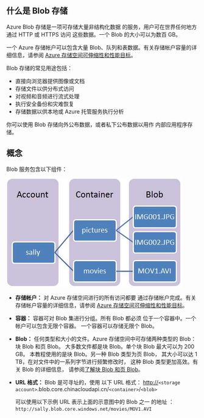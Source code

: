 ## 什么是 Blob 存储

Azure Blob 存储是一项可存储大量非结构化数据
的服务，用户可在世界任何地方通过 HTTP 或 HTTPS 访问
这些数据。一个 Blob 的大小可以为数百 GB。

一个 Azure 存储帐户可以包含大量 Blob、队列和表数据。有关存储帐户容量的详细信息，请参阅 [Azure 存储空间可伸缩性和性能目标][Azure 存储空间可伸缩性和性能目标]。

Blob 存储的常见用途包括：

-   直接向浏览器提供图像或文档
-   存储文件以供分布式访问
-   对视频和音频进行流式处理
-   执行安全备份和灾难恢复
-   存储数据以供本地或 Azure 托管服务执行分析

你可以使用 Blob 存储向外公布数据，或者私下公布数据以用作
内部应用程序存储。

## 概念

Blob 服务包含以下组件：

![Blob1][Blob1]

-   **存储帐户：** 对 Azure 存储空间进行的所有访问都要
    通过存储帐户完成。有关存储帐户容量的详细信息，请参阅 [Azure 存储空间可伸缩性和性能目标][Azure 存储空间可伸缩性和性能目标]。

-   **容器：** 容器可对 Blob 集进行分组。所有 Blob 都必须
    位于一个容器中。一个帐户可以包含无限个容器。
    一个容器可以存储无限个 Blob。

-   **Blob：** 任何类型和大小的文件。Azure 存储空间中可存储两种类型的 Blob：
    块 Blob 和页 Blob。
    大多数文件都是块 Blob。单个块 Blob 最大可以为 200 GB。
    本教程使用的是块 Blob。另一种 Blob 类型为页 Blob，
    其大小可以达 1 TB，在对文件中的一系列字节进行频繁修改时，
    这种 Blob 类型更加高效。有关 Blob 的详细信息，
    请参阅[了解块 Blob 和页 Blob][了解块 Blob 和页 Blob]。

-   **URL 格式：** Blob 是可寻址的，使用
    以下 URL 格式：
    <http://>`<storage account>`.blob.core.chinacloudapi.cn/`<container>`/`<blob>`

    可以使用以下示例 URL 表示上面的示意图中的 Blob 之一
    的地址
    ：`http://sally.blob.core.windows.net/movies/MOV1.AVI`

  [Azure 存储空间可伸缩性和性能目标]: http://msdn.microsoft.com/zh-cn/library/dn249410.aspx
  [Blob1]: ./media/howto-blob-storage/blob1.jpg
  [了解块 Blob 和页 Blob]: http://msdn.microsoft.com/zh-cn/library/azure/ee691964.aspx
